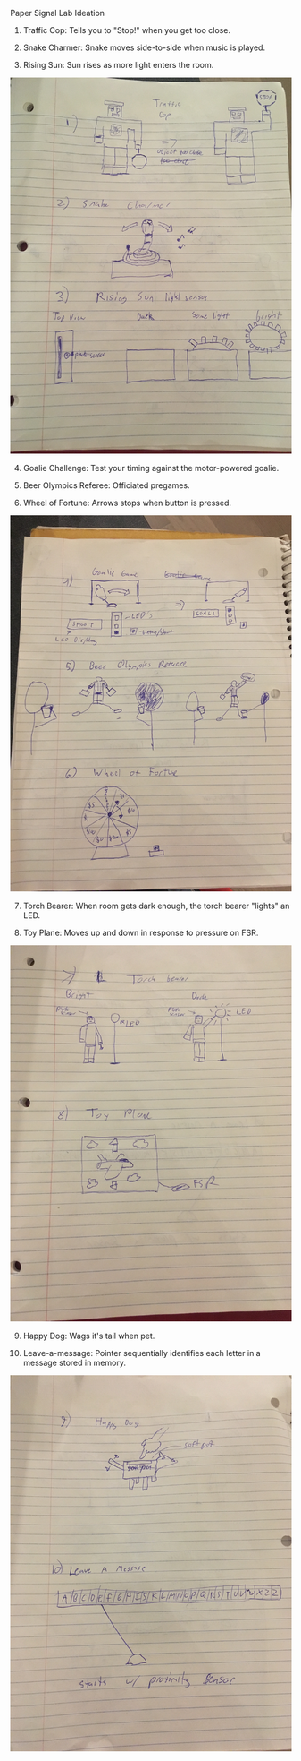 Paper Signal Lab Ideation

1) Traffic Cop: Tells you to "Stop!" when you get too close.

2) Snake Charmer: Snake moves side-to-side when music is played.

3) Rising Sun: Sun rises as more light enters the room.

![Ideas 1-3](https://github.com/MattD18/IDD-Fa18-Lab4/blob/master/Lab-Prep/IMG_2369.JPG)

4) Goalie Challenge: Test your timing against the motor-powered goalie.

5) Beer Olympics Referee: Officiated pregames.

6) Wheel of Fortune: Arrows stops when button is pressed.

![Ideas 4-6](https://github.com/MattD18/IDD-Fa18-Lab4/blob/master/Lab-Prep/IMG_2370.JPG)

7) Torch Bearer: When room gets dark enough, the torch bearer "lights" an LED. 

8) Toy Plane: Moves up and down in response to pressure on FSR.

![Ideas 7/8](https://github.com/MattD18/IDD-Fa18-Lab4/blob/master/Lab-Prep/IMG_2371.JPG)

9) Happy Dog: Wags it's tail when pet.

10) Leave-a-message: Pointer sequentially identifies each letter in a message stored in memory.

![Ideas 9/10](https://github.com/MattD18/IDD-Fa18-Lab4/blob/master/Lab-Prep/IMG_2372.JPG)
